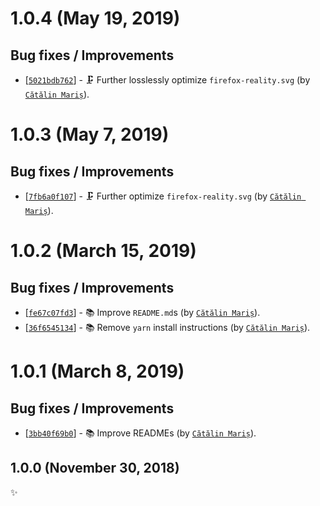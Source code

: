 # 1.0.4 (May 19, 2019)

## Bug fixes / Improvements

* [[`5021bdb762`](https://github.com/alrra/browser-logos/commit/5021bdb7620d4dbe3433bed76a8d4df01d7338e2)] - 🗜️ Further losslessly optimize `firefox-reality.svg` (by [`Cătălin Mariș`](https://github.com/alrra)).


# 1.0.3 (May 7, 2019)

## Bug fixes / Improvements

* [[`7fb6a0f107`](https://github.com/alrra/browser-logos/commit/7fb6a0f107e1264c79cc5a99f18f0f0b4b3027f9)] - 🗜 Further optimize `firefox-reality.svg` (by [`Cătălin Mariș`](https://github.com/alrra)).


# 1.0.2 (March 15, 2019)

## Bug fixes / Improvements

* [[`fe67c07fd3`](https://github.com/alrra/browser-logos/commit/fe67c07fd39322ac5378f63f9f9d50422d7658b7)] - 📚 Improve `README.md`s (by [`Cătălin Mariș`](https://github.com/alrra)).
* [[`36f6545134`](https://github.com/alrra/browser-logos/commit/36f65451346e2a5b4cb711b73665bafcd9ddacda)] - 📚 Remove `yarn` install instructions (by [`Cătălin Mariș`](https://github.com/alrra)).


# 1.0.1 (March 8, 2019)

## Bug fixes / Improvements

* [[`3bb40f69b0`](https://github.com/alrra/browser-logos/commit/3bb40f69b0cce0795655e43d42f802b8f9393cc0)] - 📚 Improve READMEs (by [`Cătălin Mariș`](https://github.com/alrra)).


## 1.0.0 (November 30, 2018)

✨
